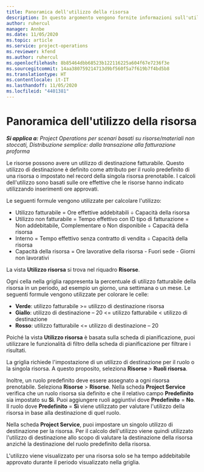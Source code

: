 ```yaml
---
title: Panoramica dell'utilizzo della risorsa
description: In questo argomento vengono fornite informazioni sull'utilizzo delle risorse in Project Operations.
author: ruhercul
manager: Annbe
ms.date: 11/05/2020
ms.topic: article
ms.service: project-operations
ms.reviewer: kfend
ms.author: ruhercul
ms.openlocfilehash: 8b85464dbb68523b122116225a604f67e7236f3e
ms.sourcegitcommit: 14aa380759214713d9bf560f5a7f619b7f4bd5b8
ms.translationtype: HT
ms.contentlocale: it-IT
ms.lasthandoff: 11/05/2020
ms.locfileid: "4401381"
---
```

# <a name="resource-utilization-overview"></a>Panoramica dell'utilizzo della risorsa

_**Si applica a:** Project Operations per scenari basati su risorse/materiali non stoccati, Distribuzione semplice: dalla transazione alla fatturazione proforma_

Le risorse possono avere un utilizzo di destinazione fatturabile. Questo utilizzo di destinazione è definito come attributo per il ruolo predefinito di una risorsa o impostato nel record della singola risorsa prenotabile. I calcoli dell'utilizzo sono basati sulle ore effettive che le risorse hanno indicato utilizzando inserimenti ore approvati.

Le seguenti formule vengono utilizzate per calcolare l'utilizzo:

  - Utilizzo fatturabile = Ore effettive addebitabili ÷ Capacità della risorsa
  - Utilizzo non fatturabile = Tempo effettivo con ID tipo di fatturazione = Non addebitabile, Complementare o Non disponibile ÷ Capacità della risorsa
  - Interno = Tempo effettivo senza contratto di vendita ÷ Capacità della risorsa
  - Capacità della risorsa = Ore lavorative della risorsa - Fuori sede - Giorni non lavorativi

La vista **Utilizzo risorsa** si trova nel riquadro **Risorse**.

Ogni cella nella griglia rappresenta la percentuale di utilizzo fatturabile della risorsa in un periodo, ad esempio un giorno, una settimana o un mese. Le seguenti formule vengono utilizzate per colorare le celle:

  - **Verde**: utilizzo fatturabile >= utilizzo di destinazione risorsa
  - **Giallo**: utilizzo di destinazione – 20 <= utilizzo fatturabile < utilizzo di destinazione
  - **Rosso**: utilizzo fatturabile <= utilizzo di destinazione – 20

Poiché la vista **Utilizzo risorsa** è basata sulla scheda di pianificazione, puoi utilizzare le funzionalità di filtro della scheda di pianificazione per filtrare i risultati.

La griglia richiede l'impostazione di un utilizzo di destinazione per il ruolo o la singola risorsa. A questo proposito, seleziona **Risorse** > **Ruoli risorsa**.

Inoltre, un ruolo predefinito deve essere assegnato a ogni risorsa prenotabile. Seleziona **Risorse** > **Risorse**. Nella scheda **Project Service** verifica che un ruolo risorsa sia definito e che il relativo campo **Predefinito** sia impostato su **Sì**. Puoi aggiungere ruoli aggiuntivi dove **Predefinito** = **No**. Il ruolo dove **Predefinito** = **Sì** viene utilizzato per valutare l'utilizzo della risorsa in base alla destinazione di quel ruolo.

Nella scheda **Project Service**, puoi impostare un singolo utilizzo di destinazione per la risorsa. Per il calcolo dell'utilizzo viene quindi utilizzato l'utilizzo di destinazione allo scopo di valutare la destinazione della risorsa anziché la destinazione del ruolo predefinito della risorsa.

L'utilizzo viene visualizzato per una risorsa solo se ha tempo addebitabile approvato durante il periodo visualizzato nella griglia.
